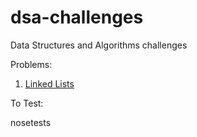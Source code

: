 # dsa-challenges
Data Structures and Algorithms challenges

Problems:

1. [Linked Lists](problems/datastructures/linkedlist/)

To Test:

nosetests